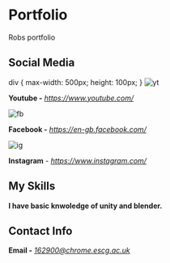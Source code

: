 # Portfolio
Robs portfolio


## Social Media
div {
  max-width: 500px;
  height: 100px;
}
![yt](https://user-images.githubusercontent.com/59654263/71986712-d1e6d980-3224-11ea-9d3a-002f7f404d57.png)

**Youtube -** *https://www.youtube.com/*

![fb](https://user-images.githubusercontent.com/59654263/71987038-5d606a80-3225-11ea-8278-0929dcf3531e.png)

**Facebook -** *https://en-gb.facebook.com/*

![ig](https://user-images.githubusercontent.com/59654263/71987094-7406c180-3225-11ea-8bfb-61a7e4ac9baf.png)

**Instagram** - *https://www.instagram.com/*

## My Skills

**I have basic knwoledge of unity and blender.**

## Contact Info

**Email -** *162900@chrome.escg.ac.uk*
